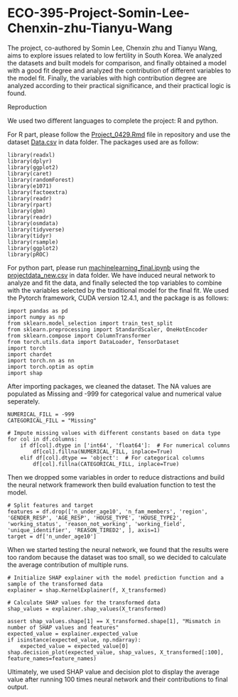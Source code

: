 # ECO-395-Project-Somin-Lee-Chenxin-zhu-Tianyu-Wang
The project, co-authored by Somin Lee, Chenxin zhu and Tianyu Wang, aims to explore issues related to low fertility in South Korea. We analyzed the datasets and built models for comparison, and finally obtained a model with a good fit degree and analyzed the contribution of different variables to the model fit. Finally, the variables with high contribution degree are analyzed according to their practical significance, and their practical logic is found.

Reproduction

We used two different languages to complete the project: R and python. 

For R part, please follow the [Project_0429.Rmd](./Project_0429.Rmd) file in repository and use the dataset [Data.csv](./data/Data.csv) in data folder. The packages used are as follow:
```
library(readxl)
library(dplyr)
library(ggplot2)
library(caret)
library(randomForest)
library(e1071)
library(factoextra)
library(readr)
library(rpart)
library(gbm)
library(readr)
library(osmdata)
library(tidyverse)
library(tidyr)
library(rsample) 
library(ggplot2)
library(pROC)
```



For python part, please run [machinelearning_final.ipynb](./Neuralnetwork/machinelearning_final.ipynb) using the [projectdata_new.csv](./data/projectdata_new.csv) in data folder. We have induced neural network to analyze and fit the data, and finally selected the top variables to combine with the variables selected by the traditional model for the final fit. We used the Pytorch framework, CUDA version 12.4.1, and the package is as follows:
```
import pandas as pd
import numpy as np
from sklearn.model_selection import train_test_split
from sklearn.preprocessing import StandardScaler, OneHotEncoder
from sklearn.compose import ColumnTransformer
from torch.utils.data import DataLoader, TensorDataset
import torch
import chardet
import torch.nn as nn
import torch.optim as optim
import shap
```
After importing packages, we cleaned the dataset. The NA values are populated as Missing and -999 for categorical value and numerical value seperately.
```
NUMERICAL_FILL = -999
CATEGORICAL_FILL = "Missing"

# Impute missing values with different constants based on data type
for col in df.columns:
    if df[col].dtype in ['int64', 'float64']:  # For numerical columns
        df[col].fillna(NUMERICAL_FILL, inplace=True)
    elif df[col].dtype == 'object':  # For categorical columns
        df[col].fillna(CATEGORICAL_FILL, inplace=True)
```
Then we dropped some variables in order to reduce distractions and build the neural network framework then build evaluation function to test the model.
```
# Split features and target
features = df.drop(['n_under_age10', 'n_fam_members', 'region', 'GENDER_RESP', 'AGE_RESP', 'HOUSE_TYPE', 'HOUSE_TYPE2', 'working_status', 'reason_not_working', 'working_field', 'unique_identifier', 'REASON_TIRED2', ], axis=1)
target = df['n_under_age10']
```

When we started testing the neural network, we found that the results were too random because the dataset was too small, so we decided to calculate the average contribution of multiple runs.
```
# Initialize SHAP explainer with the model prediction function and a sample of the transformed data
explainer = shap.KernelExplainer(f, X_transformed)

# Calculate SHAP values for the transformed data
shap_values = explainer.shap_values(X_transformed)

assert shap_values.shape[1] == X_transformed.shape[1], "Mismatch in number of SHAP values and features"
expected_value = explainer.expected_value
if isinstance(expected_value, np.ndarray):
    expected_value = expected_value[0] 
shap.decision_plot(expected_value, shap_values, X_transformed[:100], feature_names=feature_names)
```

Ultimately, we used SHAP value and decision plot to display the average value after running 100 times neural network and their contributions to final output.

